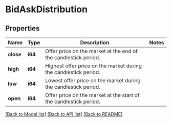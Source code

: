 # BidAskDistribution

## Properties

Name | Type | Description | Notes
------------ | ------------- | ------------- | -------------
**close** | **i64** | Offer price on the market at the end of the candlestick period. | 
**high** | **i64** | Highest offer price on the market during the candlestick period. | 
**low** | **i64** | Lowest offer price on the market during the candlestick period. | 
**open** | **i64** | Offer price on the market at the start of the candlestick period. | 

[[Back to Model list]](../README.md#documentation-for-models) [[Back to API list]](../README.md#documentation-for-api-endpoints) [[Back to README]](../README.md)


